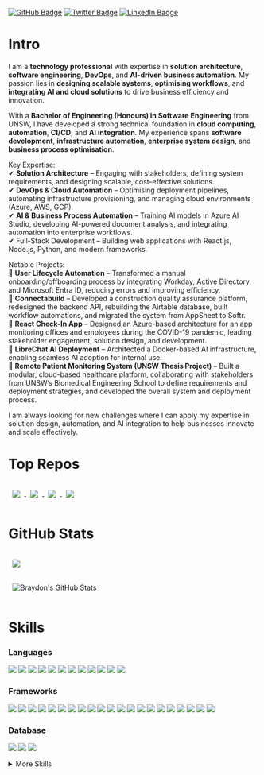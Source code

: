 [![GitHub Badge](https://img.shields.io/badge/GitHub-100000?style=for-the-badge&logo=github&logoColor=white)](https://github.com/abara15)
[![Twitter Badge](https://img.shields.io/badge/Twitter-1DA1F2?style=for-the-badge&logo=twitter&logoColor=white)](https://twitter.com/abara_15)
[![LinkedIn Badge](https://img.shields.io/badge/LinkedIn-0077B5?style=for-the-badge&logo=linkedin&logoColor=white)](https://www.linkedin.com/in/anthony-barakat)


# Intro
I am a **technology professional** with expertise in **solution architecture**, **software engineering**, **DevOps**, and **AI-driven business automation**. My passion lies in **designing scalable systems**, **optimising workflows**, and **integrating AI and cloud solutions** to drive business efficiency and innovation.

With a **Bachelor of Engineering (Honours) in Software Engineering** from UNSW, I have developed a strong technical foundation in **cloud computing**, **automation**, **CI/CD**, and **AI integration**. My experience spans **software development**, **infrastructure automation**, **enterprise system design**, and **business process optimisation**.

Key Expertise:  
✔ **Solution Architecture** – Engaging with stakeholders, defining system requirements, and designing scalable, cost-effective solutions.  
✔ **DevOps & Cloud Automation** – Optimising deployment pipelines, automating infrastructure provisioning, and managing cloud environments (Azure, AWS, GCP).  
✔ **AI & Business Process Automation** – Training AI models in Azure AI Studio, developing AI-powered document analysis, and integrating automation into enterprise workflows.  
✔ Full-Stack Development – Building web applications with React.js, Node.js, Python, and modern frameworks.

Notable Projects:  
🔹 **User Lifecycle Automation** – Transformed a manual onboarding/offboarding process by integrating Workday, Active Directory, and Microsoft Entra ID, reducing errors and improving efficiency.  
🔹 **Connectabuild** – Developed a construction quality assurance platform, redesigned the backend API, rebuilding the Airtable database, built workflow automations, and migrated the system from AppSheet to Softr.  
🔹 **React Check-In App** – Designed an Azure-based architecture for an app monitoring offices and employees during the COVID-19 pandemic, leading stakeholder engagement, solution design, and development.  
🔹 **LibreChat AI Deployment** – Architected a Docker-based AI infrastructure, enabling seamless AI adoption for internal use.  
🔹 **Remote Patient Monitoring System (UNSW Thesis Project)** – Built a modular, cloud-based healthcare platform, collaborating with stakeholders from UNSW’s Biomedical Engineering School to define requirements and deployment strategies, and developed the overall system and deployment process.  

I am always looking for new challenges where I can apply my expertise in solution design, automation, and AI integration to help businesses innovate and scale effectively.


# Top Repos

<a href="https://github.com/abara15/ArticleAPI-python">
  <img align="center" style="margin:1rem 0.5rem" src="https://github-readme-stats.vercel.app/api/pin/?username=abara15&repo=ArticleAPI-python&title_color=FFFFFF&text_color=FFFFFF&icon_color=FFFFFF&bg_color=202632" />
</a>

<a href="https://github.com/abara15/simple-search-engine">
  <img align="center" style="margin:1rem 0.5rem" src="https://github-readme-stats.vercel.app/api/pin/?username=abara15&repo=simple-search-engine&title_color=FFFFFF&text_color=FFFFFF&icon_color=FFFFFF&bg_color=202632" />
</a>

<a href="https://github.com/abara15/information-retrieval">
  <img align="center" style="margin:1rem 0.5rem" src="https://github-readme-stats.vercel.app/api/pin/?username=abara15&repo=information-retrieval&title_color=FFFFFF&text_color=FFFFFF&icon_color=FFFFFF&bg_color=202632" />
</a>

<a href="https://github.com/abara15/abara15.github.io">
  <img align="center" style="margin:1rem 0.5rem" src="https://github-readme-stats.vercel.app/api/pin/?username=abara15&repo=abara15.github.io&title_color=FFFFFF&text_color=FFFFFF&icon_color=FFFFFF&bg_color=202632" />
</a>

# GitHub Stats
<a href="https://github.com/abara15">
  <img align="center" style="margin:1rem 0.5rem" src="https://github-readme-stats.vercel.app/api/top-langs/?username=abara15&hide=html,css&title_color=FFFFFF&text_color=FFFFFF&icon_color=FFFFFF&bg_color=202632" />
</a>

<br/>

<a href="https://github.com/abara15">
  <img align="center" style="margin:1rem 0.5rem" src="https://github-readme-stats.vercel.app/api?username=abara15&show_icons=true&line_height=27&count_private=true&title_color=FFFFFF&text_color=FFFFFF&icon_color=FFFFFF&bg_color=202632" alt="Braydon's GitHub Stats" />
</a>


# Skills

### Languages
![](https://img.shields.io/badge/C-00599C?style=for-the-badge&logo=c&logoColor=white)
![](https://img.shields.io/badge/CSS3-1572B6?style=for-the-badge&logo=css3&logoColor=white)
![](https://img.shields.io/badge/Haskell-5D4F85?style=for-the-badge&logo=haskell&logoColor=white)
![](https://img.shields.io/badge/HTML5-E34F26?style=for-the-badge&logo=html5&logoColor=white)
![](https://img.shields.io/badge/Java-ED8B00?style=for-the-badge&logo=java&logoColor=white)
![](https://img.shields.io/badge/JavaScript-323330?style=for-the-badge&logo=javascript&logoColor=F7DF1E)
![](https://img.shields.io/badge/json-5E5C5C?style=for-the-badge&logo=json&logoColor=white)
![](https://img.shields.io/badge/LaTeX-47A141?style=for-the-badge&logo=LaTeX&logoColor=white)
![](https://img.shields.io/badge/Perl-39457E?style=for-the-badge&logo=perl&logoColor=white)
![](https://img.shields.io/badge/Python-FFD43B?style=for-the-badge&logo=python&logoColor=blue)
![](https://img.shields.io/badge/Swift-FA7343?style=for-the-badge&logo=swift&logoColor=white)
![](https://img.shields.io/badge/terraform-%235835CC.svg?style=for-the-badge&logo=terraform&logoColor=white)

### Frameworks
![](https://img.shields.io/badge/Bootstrap-563D7C?style=for-the-badge&logo=bootstrap&logoColor=white)
![](https://img.shields.io/badge/Docker-2CA5E0?style=for-the-badge&logo=docker&logoColor=white)
![](https://img.shields.io/badge/Express.js-000000?style=for-the-badge&logo=express&logoColor=white)
![](https://img.shields.io/badge/firebase-ffca28?style=for-the-badge&logo=firebase&logoColor=black)
![](https://img.shields.io/badge/Flask-000000?style=for-the-badge&logo=flask&logoColor=white)
![](https://img.shields.io/badge/Font_Awesome-339AF0?style=for-the-badge&logo=fontawesome&logoColor=white)
![](https://img.shields.io/badge/JWT-000000?style=for-the-badge&logo=JSON%20web%20tokens&logoColor=white)
![](https://img.shields.io/badge/Markdown-000000?style=for-the-badge&logo=markdown&logoColor=white)
![](https://img.shields.io/badge/Material%20UI-007FFF?style=for-the-badge&logo=mui&logoColor=white)
![](https://img.shields.io/badge/Microsoft-666666?style=for-the-badge&logo=microsoft&logoColor=white)
![](https://img.shields.io/badge/Node.js-339933?style=for-the-badge&logo=nodedotjs&logoColor=white)
![](https://img.shields.io/badge/npm-CB3837?style=for-the-badge&logo=npm&logoColor=white)
![](https://img.shields.io/badge/Postman-FF6C37?style=for-the-badge&logo=Postman&logoColor=white)
![](https://img.shields.io/badge/PowerBI-F2C811?style=for-the-badge&logo=Power%20BI&logoColor=white)
![](https://img.shields.io/badge/React-20232A?style=for-the-badge&logo=react&logoColor=61DAFB)
![](https://img.shields.io/badge/React_Router-CA4245?style=for-the-badge&logo=react-router&logoColor=white)
![](https://img.shields.io/badge/Redux-593D88?style=for-the-badge&logo=redux&logoColor=white)
![](https://img.shields.io/badge/Sass-CC6699?style=for-the-badge&logo=sass&logoColor=white)
![](https://img.shields.io/badge/Shell_Script-121011?style=for-the-badge&logo=gnu-bash&logoColor=white)
![](https://img.shields.io/badge/Vue.js-35495E?style=for-the-badge&logo=vuedotjs&logoColor=4FC08D)
![](https://img.shields.io/badge/Yarn-2C8EBB?style=for-the-badge&logo=yarn&logoColor=white)

### Database
![](https://img.shields.io/badge/MongoDB-4EA94B?style=for-the-badge&logo=mongodb&logoColor=white)
![](https://img.shields.io/badge/MySQL-005C84?style=for-the-badge&logo=mysql&logoColor=white)
![](https://img.shields.io/badge/PostgreSQL-316192?style=for-the-badge&logo=postgresql&logoColor=white)

<details>
<summary>More Skills</summary>

### Browsers
![](https://img.shields.io/badge/Brave-FF1B2D?style=for-the-badge&logo=Brave&logoColor=white)
![](https://img.shields.io/badge/Google_chrome-4285F4?style=for-the-badge&logo=Google-chrome&logoColor=white)

### Cloud
![](https://img.shields.io/badge/Azure_DevOps-0078D7?style=for-the-badge&logo=azure-devops&logoColor=white)
![](https://img.shields.io/badge/Azure_Functions-0062AD?style=for-the-badge&logo=azure-functions&logoColor=white)
![](https://img.shields.io/badge/GitHub_Actions-2088FF?style=for-the-badge&logo=github-actions&logoColor=white)
![](https://img.shields.io/badge/Google_Cloud-4285F4?style=for-the-badge&logo=google-cloud&logoColor=white)
![](https://img.shields.io/badge/microsoft%20azure-0089D6?style=for-the-badge&logo=microsoft-azure&logoColor=white)
![](https://img.shields.io/badge/Netlify-00C7B7?style=for-the-badge&logo=netlify&logoColor=white)

### Design
![](https://img.shields.io/badge/Canva-%2300C4CC.svg?&style=for-the-badge&logo=Canva&logoColor=white)
![](https://img.shields.io/badge/Figma-F24E1E?style=for-the-badge&logo=figma&logoColor=white)
![](https://img.shields.io/badge/semantic%20ui%20react-35BDB2?style=for-the-badge&logo=semanticuireact&logoColor=white)

### IDEs
![](https://img.shields.io/badge/Atom-66595C?style=for-the-badge&logo=Atom&logoColor=white)
![](https://img.shields.io/badge/Codesandbox-000000?style=for-the-badge&logo=CodeSandbox&logoColor=white)
![](https://img.shields.io/badge/Visual_Studio-5C2D91?style=for-the-badge&logo=visual%20studio&logoColor=white)
![](https://img.shields.io/badge/Visual_Studio_Code-0078D4?style=for-the-badge&logo=visual%20studio%20code&logoColor=white)
![](https://img.shields.io/badge/Xcode-007ACC?style=for-the-badge&logo=Xcode&logoColor=white)

### Linters
![](https://img.shields.io/badge/eslint-3A33D1?style=for-the-badge&logo=eslint&logoColor=white)
![](https://img.shields.io/badge/SonarLint-CB2029?style=for-the-badge&logo=sonarlint&logoColor=white)

### Office
![](https://img.shields.io/badge/React_Native-20232A?style=for-the-badge&logo=react&logoColor=61DAFB)
![](https://img.shields.io/badge/Microsoft_Office-D83B01?style=for-the-badge&logo=microsoft-office&logoColor=white)
![](https://img.shields.io/badge/Microsoft_SharePoint-0078D4?style=for-the-badge&logo=microsoft-sharepoint&logoColor=white)
![](https://img.shields.io/badge/Overleaf-47A141?style=for-the-badge&logo=Overleaf&logoColor=white)

### OS
![](https://img.shields.io/badge/iOS-000000?style=for-the-badge&logo=ios&logoColor=white)
![](https://img.shields.io/badge/Linux-FCC624?style=for-the-badge&logo=linux&logoColor=black)
![](https://img.shields.io/badge/mac%20os-000000?style=for-the-badge&logo=apple&logoColor=white)
![](https://img.shields.io/badge/Windows-0078D6?style=for-the-badge&logo=windows&logoColor=white)

### Prototyping
![](https://img.shields.io/badge/Raspberry%20Pi-A22846?style=for-the-badge&logo=Raspberry%20Pi&logoColor=white)

### Terminal
![](https://img.shields.io/badge/GNU%20Bash-4EAA25?style=for-the-badge&logo=GNU%20Bash&logoColor=white)
![](https://img.shields.io/badge/GIT-E44C30?style=for-the-badge&logo=git&logoColor=white)

</details>

<!-- 
- 👋 Hi, I’m @abara15
- 👀 I’m interested in ...
- 🌱 I’m currently learning ...
- 💞️ I’m looking to collaborate on ...
- 📫 How to reach me ... -->

<!---
abara15/abara15 is a ✨ special ✨ repository because its `README.md` (this file) appears on your GitHub profile.
You can click the Preview link to take a look at your changes.
--->
